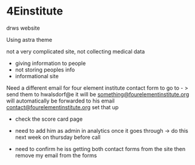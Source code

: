 # 4Einstitute
drws website

Using astra theme

not a very complicated site, 
not collecting medical data

- giving information to people
- not storing peoples info 
- informational site

Need a different email for four element institute contact form to go to - > send them to  hwalsdorf@e it will be something@fourelementinstitute.org will automatically be forwarded to his email contact@fourelementinstitute.org set that up

- check the score card page

- need to add him as admin in analytics once it goes through -> do this next week on thursday before call

- need to confirm he iss getting both contact forms from the site then remove my email from the forms
